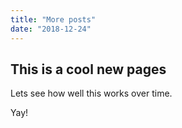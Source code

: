 ```yaml
---
title: "More posts"
date: "2018-12-24"
---
```


## This is a cool new pages

Lets see how well this works over time.


Yay!
